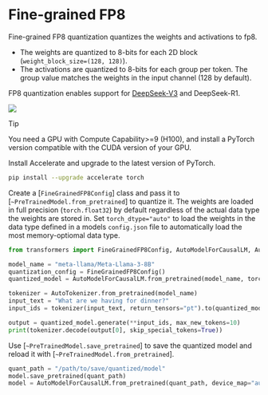 <!--Copyright 2025 The HuggingFace Team. All rights reserved.

Licensed under the Apache License, Version 2.0 (the "License"); you may not use this file except in compliance with
the License. You may obtain a copy of the License at

http://www.apache.org/licenses/LICENSE-2.0

Unless required by applicable law or agreed to in writing, software distributed under the License is distributed on
an "AS IS" BASIS, WITHOUT WARRANTIES OR CONDITIONS OF ANY KIND, either express or implied. See the License for the
specific language governing permissions and limitations under the License.

⚠️ Note that this file is in Markdown but contain specific syntax for our doc-builder (similar to MDX) that may not be
rendered properly in your Markdown viewer.

-->

# Fine-grained FP8

Fine-grained FP8 quantization quantizes the weights and activations to fp8.

- The weights are quantized to 8-bits for each 2D block (`weight_block_size=(128, 128)`).
- The activations are quantized to 8-bits for each group per token. The group value matches the weights in the input channel (128 by default).

FP8 quantization enables support for [DeepSeek-V3](https://hf.co/papers/2412.19437) and DeepSeek-R1.

<div class="flex justify-center">
    <img src="https://huggingface.co/datasets/huggingface/documentation-images/resolve/b7b3b34bf826a6423ea82ffc57ecac80c46c3c76/transformers/quantization/quantization_deepseek.png">
</div>

> [!TIP]
> You need a GPU with Compute Capability>=9 (H100), and install a PyTorch version compatible with the CUDA version of your GPU.

Install Accelerate and upgrade to the latest version of PyTorch.

```bash
pip install --upgrade accelerate torch
```

Create a [`FineGrainedFP8Config`] class and pass it to [`~PreTrainedModel.from_pretrained`] to quantize it. The weights are loaded in full precision (`torch.float32`) by default regardless of the actual data type the weights are stored in. Set `torch_dtype="auto"` to load the weights in the data type defined in a models `config.json` file to automatically load the most memory-optiomal data type.

```py
from transformers import FineGrainedFP8Config, AutoModelForCausalLM, AutoTokenizer

model_name = "meta-llama/Meta-Llama-3-8B"
quantization_config = FineGrainedFP8Config()
quantized_model = AutoModelForCausalLM.from_pretrained(model_name, torch_dtype="auto", device_map="auto", quantization_config=quantization_config)

tokenizer = AutoTokenizer.from_pretrained(model_name)
input_text = "What are we having for dinner?"
input_ids = tokenizer(input_text, return_tensors="pt").to(quantized_model.device)

output = quantized_model.generate(**input_ids, max_new_tokens=10)
print(tokenizer.decode(output[0], skip_special_tokens=True))
```

Use [`~PreTrainedModel.save_pretrained`] to save the quantized model and reload it with [`~PreTrainedModel.from_pretrained`].

```py
quant_path = "/path/to/save/quantized/model"
model.save_pretrained(quant_path)
model = AutoModelForCausalLM.from_pretrained(quant_path, device_map="auto")
```